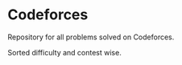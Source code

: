 # Codeforces

Repository for all problems solved on Codeforces.

Sorted difficulty and contest wise.